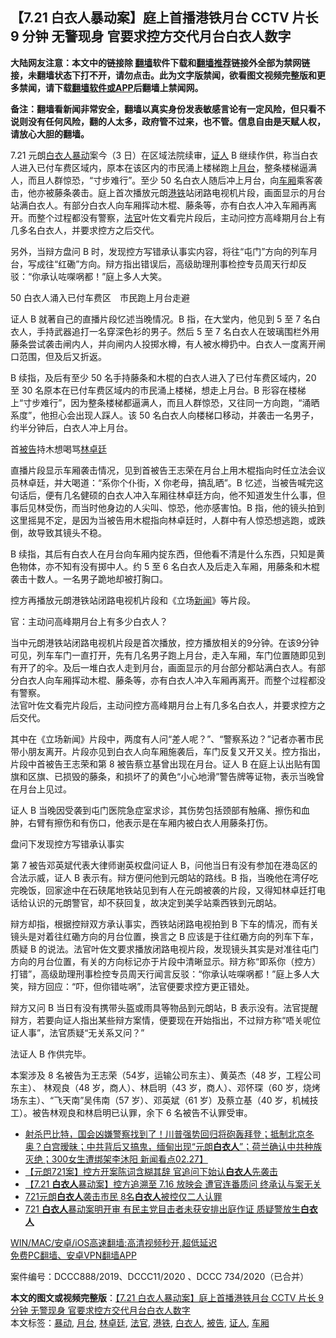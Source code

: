  <h2>【7.21 白衣人暴动案】庭上首播港铁月台 CCTV 片长 9 分钟 无警现身 官要求控方交代月台白衣人数字</h2> <p class="notice"><b>大陆网友注意：本文中的链接除 <a href="https://github.com/bannedbook/fanqiang" >翻墙</a>软件下载和<a href="https://github.com/killgcd/justmysocks/blob/master/README.md">翻墙推荐</a>链接外全部为禁网链接，未翻墙状态下打不开，请勿点击。此为文字版禁闻，欲看图文视频完整版和更多禁闻，请下载<a href="https://github.com/bannedbook/fanqiang">翻墙软件或APP</a>后翻墙上禁闻网。</p><p>备注：翻墙看新闻非常安全，翻墙以真实身份发表敏感言论有一定风险，但只看不说则没有任何风险，翻的人太多，政府管不过来，也不管。信息自由是天赋人权，请放心大胆的翻墙。</b></p>  <div class="entry">  <p>7.21 元朗<a href="https://www.bannedbook.org/bnews/tag/%E7%99%BD%E8%A1%A3%E4%BA%BA/" class="st_tag internal_tag" rel="tag" title="标签 白衣人 下的日志">白衣人</a><a href="https://www.bannedbook.org/bnews/tag/%E6%9A%B4%E5%8A%A8/" class="st_tag internal_tag" rel="tag" title="标签 暴动 下的日志">暴动</a>案今（3 日）在区域法院续审，<a href="https://www.bannedbook.org/bnews/tag/%E8%AF%81%E4%BA%BA/" class="st_tag internal_tag" rel="tag" title="标签 证人 下的日志">证人</a> B 继续作供，称当白衣人进入已付车费区域内，原本在该区内的市民涌上楼梯跑上<a href="https://www.bannedbook.org/bnews/tag/%E6%9C%88%E5%8F%B0/" class="st_tag internal_tag" rel="tag" title="标签 月台 下的日志">月台</a>，整条楼梯逼满人，而且人群惊恐，“寸步难行”。至少 50 名白衣人随后冲上月台，向<a href="https://www.bannedbook.org/bnews/tag/%E8%BD%A6%E5%8E%A2/" class="st_tag internal_tag" rel="tag" title="标签 车厢 下的日志">车厢</a>乘客袭击，他亦被藤条袭击。庭上首次播放元朗<a href="https://www.bannedbook.org/bnews/tag/%E6%B8%AF%E9%93%81/" class="st_tag internal_tag" rel="tag" title="标签 港铁 下的日志">港铁</a>站闭路电视机片段，画面显示的月台站满白衣人。有部分白衣人向车厢挥动木棍、藤条等，亦有白衣人冲入车厢再离开。而整个过程都没有警察，<a href="https://www.bannedbook.org/bnews/tag/%E6%B3%95%E5%AE%98/" class="st_tag internal_tag" rel="tag" title="标签 法官 下的日志">法官</a>叶佐文看完片段后，主动问控方高峰期月台上有几多名白衣人，并要求控方之后交代。</p> <p>另外，当辩方盘问 B 时，发现控方写错承认事实内容，将往“屯门”方向的列车月台，写成往“红磡”方向。辩方指出错误后，高级助理刑事检控专员周天行却反驳：“你承认咗㗎㖞都！”庭上多人大笑。</p> <p>50 白衣人涌入已付车费区　市民跑上月台走避</p> <p>证人 B 就著自己的直播片段忆述当晚情况。B 指，在大堂内，他见到 5 至 7 名白衣人，手持武器追打一名穿深色衫的男子。然后 5 至 7 名白衣人在玻璃围栏外用藤条尝试袭击闸内人，并向闸内人投掷水樽，有人被水樽扔中。白衣人一度离开闸口范围，但及后又折返。</p> <p>B 续指，及后有至少 50 名手持藤条和木棍的白衣人进入了已付车费区域内，20 至 30 名原本在已付车费区域内的市民涌上楼梯，想走上月台。B 形容在楼梯上“寸步难行”，因为整条楼梯都逼满人，而且人群惊恐，又往同一方向跑，“涌晒系度”，他担心会出现人踩人。该 50 名白衣人向楼梯口移动，并袭击一名男子，约半分钟后，白衣人冲上月台。</p>  <p>首<a href="https://www.bannedbook.org/bnews/tag/%E8%A2%AB%E5%91%8A/" class="st_tag internal_tag" rel="tag" title="标签 被告 下的日志">被告</a>持木想喝骂<a href="https://www.bannedbook.org/bnews/tag/%E6%9E%97%E5%8D%93%E5%BB%B7/" class="st_tag internal_tag" rel="tag" title="标签 林卓廷 下的日志">林卓廷</a></p> <p>直播片段显示车厢袭击情况，见到首被告王志荣在月台上用木棍指向时任立法会议员林卓廷，并大喝道：“系你个仆街，X 你老母，搞乱晒”。B 忆述，当被告喊完这句话后，便有几名健硕的白衣人冲入车厢往林卓廷方向，他不知道发生什么事，但事后见林受伤，而当时他身边的人尖叫、惊恐，他亦感害怕。B 指，他的镜头拍到这里摇晃不定，是因为当被告用木棍指向林卓廷时，人群中有人惊恐想逃跑，或跌倒，故导致其镜头不稳。</p> <p>B 续指，其后有白衣人在月台向车厢内掟东西，但他看不清是什么东西，只知是黄色物体，亦不知有没有掷中人。约 5 至 6 名白衣人及后走入车厢，用藤条和木棍袭击十数人。一名男子跪地却被打胸口。</p> <p>控方再播放元朗港铁站闭路电视机片段和《立场<span class='wp_keywordlink_affiliate'><a href="https://www.bannedbook.org/" title="新闻">新闻</a></span>》等片段。</p> <p>官：主动问高峰期月台上有多少白衣人？</p>  <p>当中元朗港铁站闭路电视机片段是首次播放，控方播放相关的9分钟。在该9分钟可见，列车车门一直打开，先有几名男子跑上月台，走入车厢，车门位置随即见到有开了的伞。及后一堆白衣人走到月台，画面显示的月台部分都站满白衣人。有部分白衣人向车厢挥动木棍、藤条等，亦有白衣人冲入车厢再离开。而整个过程都没有警察。<br /> 法官叶佐文看完片段后，主动问控方高峰期月台上有几多名白衣人，并要求控方之后交代。</p> <p>其中在《立场新闻》片段中，两度有人问“差人呢？”、“警察系边？”记者亦著市民带小朋友离开。片段亦见到白衣人向车厢施袭后，车门反复又开又关。控方指出，片段中首被告王志荣和第 8 被告蔡立基曾出现在月台。证人 B 在庭上认出贴有国旗和区旗、已损毁的藤条，和损坏了的黄色“小心地滑”警告牌等证物，表示当晚曾在月台上见过。</p> <p>证人 B 当晚因受袭到屯门医院急症室求诊，其伤势包括颈部有触痛、擦伤和血肿，右臂有擦伤和有伤口，他表示是在车厢内被白衣人用藤条打伤。</p> <p>盘问下发现控方写错承认事实</p> <p>第 7 被告邓英斌代表大律师谢英权盘问证人 B，问他当日有没有参加在港岛区的合法示威，证人 B 表示有。辩方便问他到元朗站的路线。B 指，当晚他在湾仔吃完晚饭，回家途中在石硖尾地铁站见到有人在元朗被袭的片段，又得知林卓廷打电话给认识的元朗警官，却不获回复，故决定到美孚站乘西铁到元朗站。</p>  <p>辩方却指，根据控辩双方承认事实，西铁站闭路电视拍到 B 下车的情况，而有关镜头是对着往红磡方向的月台位置，换言之 B 应该是于往红磡方向的列车下车，质疑 B 的说法。法官叶佐文要求播放闭路电视片段，发现镜头其实是对准往屯门方向的月台位置，有关的方向标记亦于片段中清晰显示。辩方称“即系你（控方）打错”，高级助理刑事检控专员周天行闻言反驳：“你承认咗㗎㖞都！”庭上多人大笑，辩方回应：“吓，但你错咗㖞”，法官便要求控方更正错处。</p> <p>辩方又问 B 当日有没有携带头盔或雨具等物品到元朗站，B 表示没有。法官提醒辩方，若要向证人指出某些辩方案情，便要现在开始指出，不过辩方称“唔关呢位证人事”，法官质疑“无关系又问？”</p> <p>法证人 B 作供完毕。</p> <p>本案涉及 8 名被告为王志荣（54岁，运输公司东主）、黄英杰（48 岁，工程公司东主）、 林观良（48 岁，商人）、林启明（43 岁，商人）、邓怀琛（60 岁，烧烤场东主）、“飞天南”吴伟南（57 岁）、邓英斌（61 岁）及蔡立基（40 岁，机械技工）。被告林观良和林启明已认罪，余下 6 名被告不认罪受审。</p> <ul class='op-related-articles' title='相关阅读'> <li><a href='https://www.bannedbook.org/bnews/bannedvideo/20210227/1494779.html' target='_blank'>射杀巴比特，国会凶嫌警察找到了！川普强势回归将砲轰拜登；抵制北京冬奥？白宫暧昧；中共背后又搞鬼，缅甸出现“元朗<b>白衣人</b>”；荷兰确认中共种族灭绝；300女生遭绑架李沐阳 新闻看点02.27】</a></li> <li><a href='https://www.bannedbook.org/bnews/headline/20210224/1493153.html' target='_blank'>【元朗721案】控方开案陈词含糊其辞 官追问下始认<b>白衣人</b>先袭击</a></li> <li><a href='https://www.bannedbook.org/bnews/comments/20210224/1493071.html' target='_blank'>【7.21 <b>白衣人</b>暴动案】控方追溯至 7.16 放映会 遭官连番质问 终承认与案无关</a></li> <li><a href='https://www.bannedbook.org/bnews/headline/20210222/1491798.html' target='_blank'>721元朗<b>白衣人</b>袭击市民 8名<b>白衣人</b>被控仅二人认罪</a></li> <li><a href='https://www.bannedbook.org/bnews/comments/20210222/1491411.html' target='_blank'>721 <b>白衣人</b>暴动案明开审 有民主党目击者未获安排出庭作证 质疑警放生<b>白衣人</b></a></li> </ul> <p class="texttj"> <a href="https://github.com/bannedbook/fanqiang/wiki/V2ray%E6%9C%BA%E5%9C%BA" target="_blank">WIN/MAC/安卓/iOS高速翻墙:高清视频秒开,超低延迟</a><br/> <a href="https://github.com/bannedbook/fanqiang/wiki/%E7%A6%81%E9%97%BB%E7%BD%91%E5%AE%89%E5%8D%93%E7%BF%BB%E5%A2%99%E6%96%B0%E9%97%BBAPP" target="_blank">免费PC翻墙、安卓VPN翻墙APP</a></p> <p>案件编号：DCCC888/2019、DCCC11/2020 、DCCC 734/2020（已合并）</p><a name='sharetosocial'></a>       <div><b>本文的图文或视频完整版</b>：<a href='https://www.bannedbook.org/bnews/comments/20210303/1497624.html'>【7.21 白衣人暴动案】庭上首播港铁月台 CCTV 片长 9 分钟 无警现身 官要求控方交代月台白衣人数字</a></div>  </div><!--END ENTRY--> <div class="postfooter"> <div>本文标签：<a href="https://www.bannedbook.org/bnews/tag/%E6%9A%B4%E5%8A%A8/" rel="tag">暴动</a>, <a href="https://www.bannedbook.org/bnews/tag/%E6%9C%88%E5%8F%B0/" rel="tag">月台</a>, <a href="https://www.bannedbook.org/bnews/tag/%E6%9E%97%E5%8D%93%E5%BB%B7/" rel="tag">林卓廷</a>, <a href="https://www.bannedbook.org/bnews/tag/%E6%B3%95%E5%AE%98/" rel="tag">法官</a>, <a href="https://www.bannedbook.org/bnews/tag/%E6%B8%AF%E9%93%81/" rel="tag">港铁</a>, <a href="https://www.bannedbook.org/bnews/tag/%E7%99%BD%E8%A1%A3%E4%BA%BA/" rel="tag">白衣人</a>, <a href="https://www.bannedbook.org/bnews/tag/%E8%A2%AB%E5%91%8A/" rel="tag">被告</a>, <a href="https://www.bannedbook.org/bnews/tag/%E8%AF%81%E4%BA%BA/" rel="tag">证人</a>, <a href="https://www.bannedbook.org/bnews/tag/%E8%BD%A6%E5%8E%A2/" rel="tag">车厢</a></div>  </div><!--END POSTFOOTER--> 